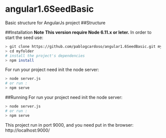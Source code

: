 # angular1.6SeedBasic
Basic structure for AngularJs project 
##Structure

##Installation
**Note**
**This version require Node 6.11.x or leter.**
In order to start the seed use: 
```bash
> git clone https://github.com/pablogcardoso/angular1.6SeedBasic.git myfolder
> cd myfolder
# install the project's dependencies
> npm install

```
For run your project need init the node server:
```bash
> node server.js
# or run :
> npm serve
```
##Running
For run your project need init the node server:
```bash
> node server.js
# or run :
> npm serve
```
This project run in port 9000, and you need put in the browser: http://localhost:9000/

